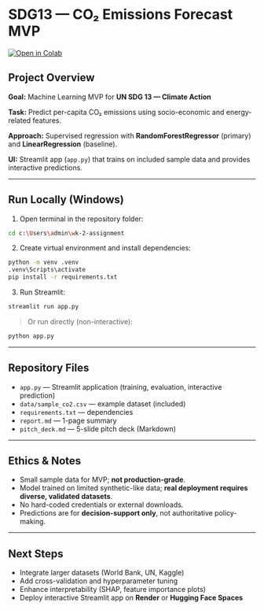 # SDG13 — CO₂ Emissions Forecast MVP

[![Open in Colab](https://colab.research.google.com/assets/colab-badge.svg)](https://colab.research.google.com/github/arusoftwaresolutions/AI-assignment/blob/main/app.py)

## Project Overview
**Goal:** Machine Learning MVP for **UN SDG 13 — Climate Action**

**Task:** Predict per-capita CO₂ emissions using socio-economic and energy-related features.

**Approach:** Supervised regression with **RandomForestRegressor** (primary) and **LinearRegression** (baseline).

**UI:** Streamlit app (`app.py`) that trains on included sample data and provides interactive predictions.

---

## Run Locally (Windows)
1. Open terminal in the repository folder:
```bash
cd c:\Users\admin\wk-2-assignment
```
2. Create virtual environment and install dependencies:
```bash
python -m venv .venv
.venv\Scripts\activate
pip install -r requirements.txt
```
3. Run Streamlit:
```bash
streamlit run app.py
```
> Or run directly (non-interactive):
```bash
python app.py
```

---

## Repository Files
- `app.py` — Streamlit application (training, evaluation, interactive prediction)  
- `data/sample_co2.csv` — example dataset (included)  
- `requirements.txt` — dependencies  
- `report.md` — 1-page summary  
- `pitch_deck.md` — 5-slide pitch deck (Markdown)

---

## Ethics & Notes
- Small sample data for MVP; **not production-grade**.  
- Model trained on limited synthetic-like data; **real deployment requires diverse, validated datasets**.  
- No hard-coded credentials or external downloads.  
- Predictions are for **decision-support only**, not authoritative policy-making.

---

## Next Steps
- Integrate larger datasets (World Bank, UN, Kaggle)  
- Add cross-validation and hyperparameter tuning  
- Enhance interpretability (SHAP, feature importance plots)  
- Deploy interactive Streamlit app on **Render** or **Hugging Face Spaces**
